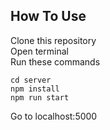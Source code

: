 

## How To Use
Clone this repository  
Open terminal  
Run these commands
```
cd server
npm install
npm run start
```
Go to localhost:5000   
